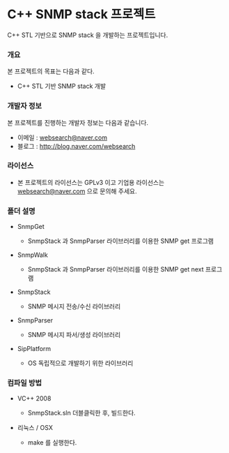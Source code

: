 # C++ SNMP stack 프로젝트
C++ STL 기반으로 SNMP stack 을 개발하는 프로젝트입니다.

### 개요
본 프로젝트의 목표는 다음과 같다.

* C++ STL 기반 SNMP stack 개발

### 개발자 정보
본 프로젝트를 진행하는 개발자 정보는 다음과 같습니다.

* 이메일 : websearch@naver.com
* 블로그 : http://blog.naver.com/websearch

### 라이선스

* 본 프로젝트의 라이선스는 GPLv3 이고 기업용 라이선스는 websearch@naver.com 으로 문의해 주세요.

### 폴더 설명

* SnmpGet
  * SnmpStack 과 SnmpParser 라이브러리를 이용한 SNMP get 프로그램

* SnmpWalk
  * SnmpStack 과 SnmpParser 라이브러리를 이용한 SNMP get next 프로그램

* SnmpStack
  * SNMP 메시지 전송/수신 라이브러리

* SnmpParser
  * SNMP 메시지 파서/생성 라이브러리

* SipPlatform
  * OS 독립적으로 개발하기 위한 라이브러리

### 컴파일 방법

* VC++ 2008
  * SnmpStack.sln 더블클릭한 후, 빌드한다.

* 리눅스 / OSX
  * make 를 실행한다.
